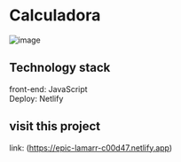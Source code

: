 # Calculadora
![image](https://user-images.githubusercontent.com/98501291/151566500-2c4a8197-682b-48fd-acf5-43a1f5e39af2.png)

## Technology stack
front-end: JavaScript </br>
Deploy: Netlify

## visit this project
link: (https://epic-lamarr-c00d47.netlify.app)
